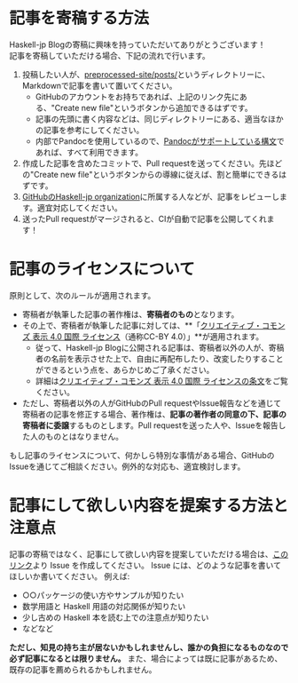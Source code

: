 # 記事を寄稿する方法

Haskell-jp Blogの寄稿に興味を持っていただいてありがとうございます！  
記事を寄稿していただける場合、下記の流れで行います。

1. 投稿したい人が、[preprocessed-site/posts/](https://github.com/haskell-jp/blog/tree/master/preprocessed-site/posts/)というディレクトリーに、Markdownで記事を書いて置いてください。
    - GitHubのアカウントをお持ちであれば、上記のリンク先にある、"Create new file"というボタンから追加できるはずです。
    - 記事の先頭に書く内容などは、同じディレクトリーにある、適当なほかの記事を参考にしてください。
    - 内部でPandocを使用しているので、[Pandocがサポートしている構文](http://pandoc.org/MANUAL.html#pandocs-markdown)であれば、すべて利用できます。
1. 作成した記事を含めたコミットで、Pull requestを送ってください。先ほどの"Create new file"というボタンからの導線に従えば、割と簡単にできるはずです。
1. [GitHubのHaskell-jp organization](https://github.com/haskell-jp)に所属する人などが、記事をレビューします。適宜対応してください。
1. 送ったPull requestがマージされると、CIが自動で記事を公開してくれます！

# 記事のライセンスについて

原則として、次のルールが適用されます。

- 寄稿者が執筆した記事の著作権は、**寄稿者のもの**となります。
- その上で、寄稿者が執筆した記事に対しては、**「[クリエイティブ・コモンズ 表示 4.0 国際 ライセンス](https://creativecommons.org/licenses/by/4.0/)（通称CC-BY 4.0）」**が適用されます。
    - 従って、Haskell-jp Blogに公開される記事は、寄稿者以外の人が、寄稿者の名前を表示させた上で、自由に再配布したり、改変したりすることができるという点を、あらかじめご了承ください。
    - 詳細は[クリエイティブ・コモンズ 表示 4.0 国際 ライセンスの条文](https://creativecommons.org/licenses/by/4.0/legalcode.ja)をご覧ください。
- ただし、寄稿者以外の人がGitHubのPull requestやIssue報告などを通じて寄稿者の記事を修正する場合、著作権は、**記事の著作者の同意の下、記事の寄稿者に委譲**するものとします。Pull requestを送った人や、Issueを報告した人のものとはなりません。

もし記事のライセンスについて、何かしら特別な事情がある場合、GitHubのIssueを通じてご相談ください。例外的な対応も、適宜検討します。

# 記事にして欲しい内容を提案する方法と注意点

記事の寄稿ではなく、記事にして欲しい内容を提案していただける場合は、[このリンク](https://github.com/haskell-jp/blog/issues/new?template=topic-request.md&labels=Topic+Request)より Issue を作成してください。
Issue には、どのような記事を書いてほしいか書いてください。
例えば:

- ○○パッケージの使い方やサンプルが知りたい
- 数学用語と Haskell 用語の対応関係が知りたい
- 少し古めの Haskell 本を読む上での注意点が知りたい
- などなど

**ただし、知見の持ち主が居ないかもしれませんし、誰かの負担になるものなので必ず記事になるとは限りません。**
また、場合によっては既に記事があるため、既存の記事を薦められるかもしれません。
